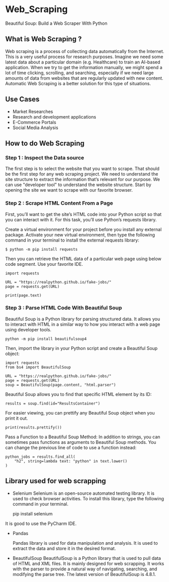 # Web_Scraping
Beautiful Soup: Build a Web Scraper With Python

## What is Web Scraping ?
Web scraping is a process of collecting data automatically from the Internet. This is a very useful process for research purposes. Imagine we need some latest data about a particular domain (e.g. Healthcare) to train an AI-based application. When we try to get the information manually, we might spend a lot of time clicking, scrolling, and searching, especially if we need large amounts of data from websites that are regularly updated with new content. Automatic Web Scraping is a better solution for this type of situations.

## Use Cases

- Market Researches
- Research and development applications
- E-Commerce Portals
- Social Media Analysis

## How to do Web Scraping

### Step 1 : Inspect the Data source
The first step is to select the website that you want to scrape. That should be the first step for any web scraping project. We need to understand the site structure to extract the information that’s relevant for our purpose. We can use "developer tool" to understand the website structure. Start by opening the site we want to scrape with our favorite browser. 

### Step 2 : Scrape HTML Content From a Page
First, you’ll want to get the site’s HTML code into your Python script so that you can interact with it. For this task, you’ll use Python’s requests library.

Create a virtual environment for your project before you install any external package. Activate your new virtual environment, then type the following command in your terminal to install the external requests library:

    $ python -m pip install requests
Then you can retrieve the HTML data of a particular web page using below code segment. Use your favorite IDE.

    import requests

    URL = "https://realpython.github.io/fake-jobs/"
    page = requests.get(URL)

    print(page.text)
  
  ### Step 3 : Parse HTML Code With Beautiful Soup
  Beautiful Soup is a Python library for parsing structured data. It allows you to interact with HTML in a similar way to how you interact with a web page using developer tools.
  
    python -m pip install beautifulsoup4
Then, import the library in your Python script and create a Beautiful Soup object:

    import requests
    from bs4 import BeautifulSoup

    URL = "https://realpython.github.io/fake-jobs/"
    page = requests.get(URL)
    soup = BeautifulSoup(page.content, "html.parser")
    
 Beautiful Soup allows you to find that specific HTML element by its ID:
 
    results = soup.find(id="ResultsContainer")
    
For easier viewing, you can prettify any Beautiful Soup object when you print it out.

    print(results.prettify())
    
Pass a Function to a Beautiful Soup Method:
In addition to strings, you can sometimes pass functions as arguments to Beautiful Soup methods. You can change the previous line of code to use a function instead:

    python_jobs = results.find_all(
        "h2", string=lambda text: "python" in text.lower()
    )

    
## Library used for web scrapping

- Selenium
    Selenium is an open-source automated testing library. It is used to check browser activities. To install this library, type the following command in your terminal.
    
    pip install selenium  
    
It is good to use the PyCharm IDE.

- Pandas
    
    Pandas library is used for data manipulation and analysis. It is used to extract the data and store it in the desired format.

- BeautifulSoup
    BeautifulSoup is a Python library that is used to pull data of HTML and XML files. It is mainly designed for web scrapping. 
    It works with the parser to provide a natural way of navigating, searching, and modifying the parse tree. The latest version of BeautifulSoup is 4.8.1.

